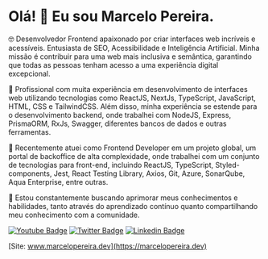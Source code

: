 # Olá! 👋 Eu sou Marcelo Pereira.

🤓 Desenvolvedor Frontend apaixonado por criar interfaces web incríveis e acessíveis. Entusiasta de SEO, Acessibilidade e Inteligência Artificial. Minha missão é contribuir para uma web mais inclusiva e semântica, garantindo que todas as pessoas tenham acesso a uma experiência digital excepcional.

💼 Profissional com muita experiência em desenvolvimento de interfaces web utilizando tecnologias como ReactJS, NextJs, TypeScript, JavaScript, HTML, CSS e TailwindCSS. Além disso, minha experiência se estende para o desenvolvimento backend, onde trabalhei com NodeJS, Express, PrismaORM, RxJs, Swagger, diferentes bancos de dados e outras ferramentas.

🔧 Recentemente atuei como Frontend Developer em um projeto global, um portal de backoffice de alta complexidade, onde trabalhei com um conjunto de tecnologias para front-end, incluindo ReactJS, TypeScript, Styled-components, Jest, React Testing Library, Axios, Git, Azure, SonarQube, Aqua Enterprise, entre outras. 

🚀 Estou constantemente buscando aprimorar meus conhecimentos e habilidades, tanto através do aprendizado contínuo quanto compartilhando meu conhecimento com a comunidade.

[![Youtube Badge](https://img.shields.io/badge/-Youtube-FF0000?style=flat-square&labelColor=FF0000&logo=youtube&logoColor=white&link=https://www.youtube.com/channel/UCjsX4DU9LnNYUC2366_wJkw?view_as=subscriber)](https://www.youtube.com/channel/UCjsX4DU9LnNYUC2366_wJkw?view_as=subscriber)
[![Twitter Badge](https://img.shields.io/badge/-Twitter-1ca0f1?style=flat-square&labelColor=1ca0f1&logo=twitter&logoColor=white&link=https://twitter.com/marcelopoars)](https://twitter.com/marcelopoars)
[![Linkedin Badge](https://img.shields.io/badge/-LinkedIn-blue?style=flat-square&logo=Linkedin&logoColor=white&link=https://www.linkedin.com/in/marcelopoars)](https://www.linkedin.com/in/marcelopoars)


[Site: www.marcelopereira.dev](https://marcelopereira.dev)










